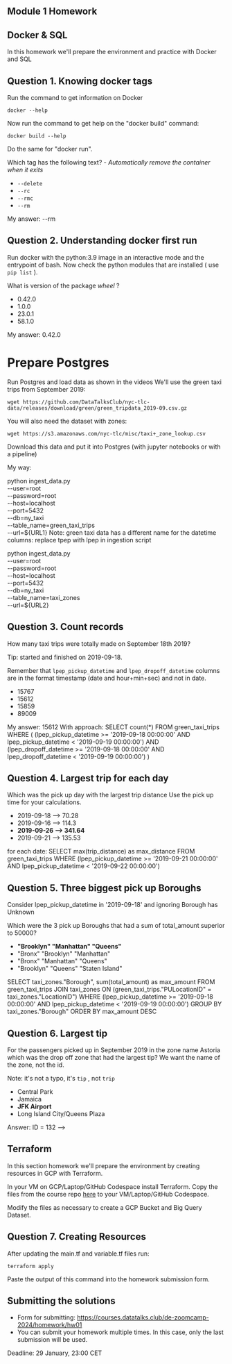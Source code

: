 ## Module 1 Homework

## Docker & SQL

In this homework we'll prepare the environment 
and practice with Docker and SQL


## Question 1. Knowing docker tags

Run the command to get information on Docker 

```docker --help```

Now run the command to get help on the "docker build" command:

```docker build --help```

Do the same for "docker run".

Which tag has the following text? - *Automatically remove the container when it exits* 

- `--delete`
- `--rc`
- `--rmc`
- `--rm` 

My answer: --rm

## Question 2. Understanding docker first run 

Run docker with the python:3.9 image in an interactive mode and the entrypoint of bash.
Now check the python modules that are installed ( use ```pip list``` ). 

What is version of the package *wheel* ?

- 0.42.0
- 1.0.0
- 23.0.1
- 58.1.0

My answer: 0.42.0

# Prepare Postgres

Run Postgres and load data as shown in the videos
We'll use the green taxi trips from September 2019:

```wget https://github.com/DataTalksClub/nyc-tlc-data/releases/download/green/green_tripdata_2019-09.csv.gz```

You will also need the dataset with zones:

```wget https://s3.amazonaws.com/nyc-tlc/misc/taxi+_zone_lookup.csv```

Download this data and put it into Postgres (with jupyter notebooks or with a pipeline)

My way:

python ingest_data.py \
  --user=root \
  --password=root \
  --host=localhost \
  --port=5432 \
  --db=ny_taxi \
  --table_name=green_taxi_trips \
  --url=${URL1}
Note: green taxi data has a different name for the datetime columns: replace tpep with lpep in ingestion script

python ingest_data.py \
  --user=root \
  --password=root \
  --host=localhost \
  --port=5432 \
  --db=ny_taxi \
  --table_name=taxi_zones \
  --url=${URL2}

## Question 3. Count records 

How many taxi trips were totally made on September 18th 2019?

Tip: started and finished on 2019-09-18. 

Remember that `lpep_pickup_datetime` and `lpep_dropoff_datetime` columns are in the format timestamp (date and hour+min+sec) and not in date.

- 15767
- 15612
- 15859
- 89009

My answer: 15612
With approach:
SELECT count(*)
FROM green_taxi_trips
WHERE (
	(lpep_pickup_datetime >= '2019-09-18 00:00:00' AND lpep_pickup_datetime < '2019-09-19 00:00:00') 
	AND (lpep_dropoff_datetime >= '2019-09-18 00:00:00' AND lpep_dropoff_datetime < '2019-09-19 00:00:00')
)

## Question 4. Largest trip for each day

Which was the pick up day with the largest trip distance
Use the pick up time for your calculations.

- 2019-09-18 --> 70.28
- 2019-09-16 --> 114.3
- **2019-09-26 --> 341.64**
- 2019-09-21 --> 135.53

for each date:
SELECT max(trip_distance) as max_distance
FROM green_taxi_trips
WHERE (lpep_pickup_datetime >= '2019-09-21 00:00:00' AND lpep_pickup_datetime < '2019-09-22 00:00:00') 

## Question 5. Three biggest pick up Boroughs

Consider lpep_pickup_datetime in '2019-09-18' and ignoring Borough has Unknown

Which were the 3 pick up Boroughs that had a sum of total_amount superior to 50000?
 
- **"Brooklyn" "Manhattan" "Queens"**
- "Bronx" "Brooklyn" "Manhattan"
- "Bronx" "Manhattan" "Queens" 
- "Brooklyn" "Queens" "Staten Island"

SELECT taxi_zones."Borough", sum(total_amount) as max_amount
FROM green_taxi_trips
JOIN taxi_zones ON (green_taxi_trips."PULocationID" = taxi_zones."LocationID")
WHERE (lpep_pickup_datetime >= '2019-09-18 00:00:00' AND lpep_pickup_datetime < '2019-09-19 00:00:00') 
GROUP BY taxi_zones."Borough"
ORDER BY max_amount DESC

## Question 6. Largest tip

For the passengers picked up in September 2019 in the zone name Astoria which was the drop off zone that had the largest tip?
We want the name of the zone, not the id.

Note: it's not a typo, it's `tip` , not `trip`

- Central Park
- Jamaica
- **JFK Airport**
- Long Island City/Queens Plaza

Answer: ID = 132 -->

## Terraform

In this section homework we'll prepare the environment by creating resources in GCP with Terraform.

In your VM on GCP/Laptop/GitHub Codespace install Terraform. 
Copy the files from the course repo
[here](https://github.com/DataTalksClub/data-engineering-zoomcamp/tree/main/01-docker-terraform/1_terraform_gcp/terraform) to your VM/Laptop/GitHub Codespace.

Modify the files as necessary to create a GCP Bucket and Big Query Dataset.


## Question 7. Creating Resources

After updating the main.tf and variable.tf files run:

```
terraform apply
```

Paste the output of this command into the homework submission form.


## Submitting the solutions

* Form for submitting: https://courses.datatalks.club/de-zoomcamp-2024/homework/hw01
* You can submit your homework multiple times. In this case, only the last submission will be used. 

Deadline: 29 January, 23:00 CET
